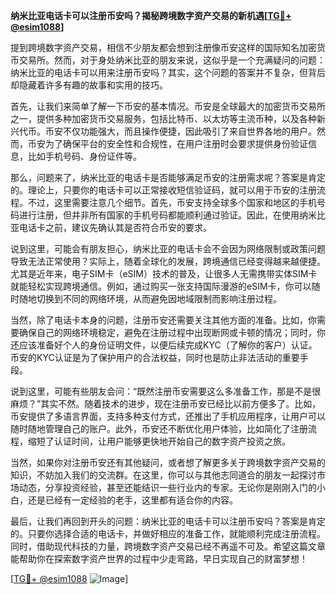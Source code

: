 **纳米比亚电话卡可以注册币安吗？揭秘跨境数字资产交易的新机遇[[TG💪+ @esim1088](https://t.me/s/esim1088)]**

提到跨境数字资产交易，相信不少朋友都会想到注册像币安这样的国际知名加密货币交易所。然而，对于身处纳米比亚的朋友来说，这似乎是一个充满疑问的问题：纳米比亚的电话卡可以用来注册币安吗？其实，这个问题的答案并不复杂，但背后却隐藏着许多有趣的故事和实用的技巧。

首先，让我们来简单了解一下币安的基本情况。币安是全球最大的加密货币交易所之一，提供多种加密货币交易服务，包括比特币、以太坊等主流币种，以及各种新兴代币。币安不仅功能强大，而且操作便捷，因此吸引了来自世界各地的用户。然而，币安为了确保平台的安全性和合规性，在用户注册时会要求提供身份验证信息，比如手机号码、身份证件等。

那么，问题来了，纳米比亚的电话卡是否能够满足币安的注册需求呢？答案是肯定的。理论上，只要你的电话卡可以正常接收短信验证码，就可以用于币安的注册流程。不过，这里需要注意几个细节。首先，币安支持全球多个国家和地区的手机号码进行注册，但并非所有国家的手机号码都能顺利通过验证。因此，在使用纳米比亚电话卡之前，建议先确认其是否符合币安的要求。

说到这里，可能会有朋友担心，纳米比亚的电话卡会不会因为网络限制或政策问题导致无法正常使用？实际上，随着全球化的发展，跨境通信已经变得越来越便捷。尤其是近年来，电子SIM卡（eSIM）技术的普及，让很多人无需携带实体SIM卡就能轻松实现跨境通信。例如，通过购买一张支持国际漫游的eSIM卡，你可以随时随地切换到不同的网络环境，从而避免因地域限制而影响注册过程。

当然，除了电话卡本身的问题，注册币安还需要关注其他方面的准备。比如，你需要确保自己的网络环境稳定，避免在注册过程中出现断网或卡顿的情况；同时，你还应该准备好个人的身份证明文件，以便后续完成KYC（了解你的客户）认证。币安的KYC认证是为了保护用户的合法权益，同时也是防止非法活动的重要手段。

说到这里，可能有些朋友会问：“既然注册币安需要这么多准备工作，那是不是很麻烦？”其实不然。随着技术的进步，现在注册币安已经比以前方便多了。比如，币安提供了多语言界面，支持多种支付方式，还推出了手机应用程序，让用户可以随时随地管理自己的账户。此外，币安还不断优化用户体验，比如简化了注册流程，缩短了认证时间，让用户能够更快地开始自己的数字资产投资之旅。

当然，如果你对注册币安还有其他疑问，或者想了解更多关于跨境数字资产交易的知识，不妨加入我们的交流群。在这里，你可以与其他志同道合的朋友一起探讨市场动态，分享投资经验，甚至还能结识一些行业内的专家。无论你是刚刚入门的小白，还是已经有一定经验的老手，这里都有适合你的内容。

最后，让我们再回到开头的问题：纳米比亚的电话卡可以注册币安吗？答案是肯定的。只要你选择合适的电话卡，并做好相应的准备工作，就能顺利完成注册流程。同时，借助现代科技的力量，跨境数字资产交易已经不再遥不可及。希望这篇文章能帮助你在探索数字资产世界的过程中少走弯路，早日实现自己的财富梦想！

[[TG💪+ @esim1088](https://t.me/s/esim1088) ![Image](https://i.postimg.cc/4NQfJmqS/Snipaste-2025-05-13-00-14-12.png)]